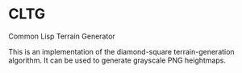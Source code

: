 CLTG
====

Common Lisp Terrain Generator


This is an implementation of the diamond-square terrain-generation
algorithm. It can be used to generate grayscale PNG heightmaps.